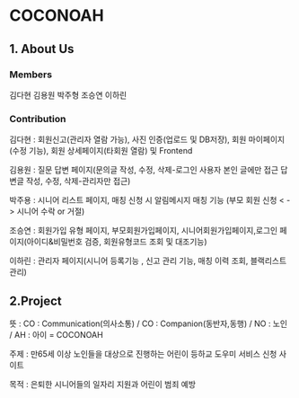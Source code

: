 # COCONOAH
## 1. About Us
### Members
김다현 김용원 박주형 조승연 이하린

### Contribution
김다현 : 회원신고(관리자 열람 가능), 사진 인증(업로드 및 DB저장),
회원 마이페이지 (수정 기능), 회원 상세페이지(타회원 열람) 및 Frontend

김용원 : 질문 답변 페이지(문의글 작성, 수정, 삭제-로그인 사용자 본인 글에만 접근
답변글 작성, 수정, 삭제-관리자만 접근)

박주용 : 시니어 리스트 페이지, 매칭 신청 시 알림메시지
매칭 기능 (부모 회원 신청 < - > 시니어 수락 or 거절)

조승연 : 회원가입 유형 페이지, 부모회원가입페이지, 시니어회원가입페이지,로그인 페이지(아이디&비밀번호 검증, 회원유형코드 조회 및 대조기능)

이하린 : 관리자 페이지(시니어 등록기능 , 신고 관리 기능, 매칭 이력 조회, 블랙리스트 관리)

## 2.Project
뜻 : CO : Communication(의사소통) / CO : Companion(동반자,동행) / NO : 노인 / AH : 아이 = COCONOAH

주제 : 만65세 이상 노인들을 대상으로 진행하는 어린이 등하교 도우미 서비스 신청 사이트

목적 : 은퇴한 시니어들의 일자리 지원과      어린이 범죄 예방



